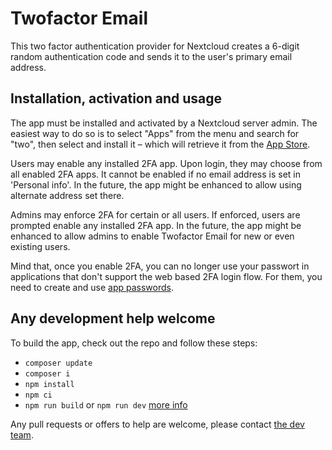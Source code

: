 # Twofactor Email

This two factor authentication provider for Nextcloud creates a 6-digit random authentication code and sends it to the user's primary email address.

## Installation, activation and usage

The app must be installed and activated by a Nextcloud server admin. The easiest way to do so is to select "Apps" from the menu and search for "two", then select and install it – which will retrieve it from the [App Store](https://apps.nextcloud.com/apps/twofactor_email).

Users may enable any installed 2FA app. Upon login, they may choose from all enabled 2FA apps. It cannot be enabled if no email address is set in 'Personal info'. In the future, the app might be enhanced to allow using alternate address set there.

Admins may enforce 2FA for certain or all users. If enforced, users are prompted enable any installed 2FA app. In the future, the app might be enhanced to allow admins to enable Twofactor Email for new or even existing users. 

Mind that, once you enable 2FA, you can no longer use your passwort in applications that don't support the web based 2FA login flow. For them, you need to create and use [app passwords](https://docs.nextcloud.com/server/stable/user_manual/en/session_management.html#managing-devices).

## Any development help welcome

To build the app, check out the repo and follow these steps:

* `composer update`
* `composer i`
* `npm install`
* `npm ci`
* `npm run build` or `npm run dev` [more info](https://docs.nextcloud.com/server/latest/developer_manual/digging_deeper/npm.html)

Any pull requests or offers to help are welcome, please contact [the dev team](https://github.com/datenschutz-individuell/twofactor_email/wiki/Developer-notes).
